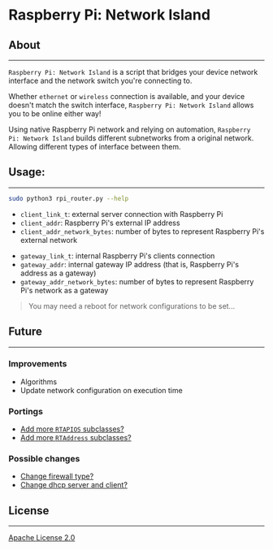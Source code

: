 # Raspberry Pi: Network Island

## About
--------------

`Raspberry Pi: Network Island` is a script that bridges your device network interface
and the network switch you're connecting to.

Whether `ethernet` or `wireless` connection is available, and your device doesn't match
the switch interface, `Raspberry Pi: Network Island` allows you to be online either way!

Using native Raspberry Pi network and relying on automation, `Raspberry Pi: Network Island` builds different subnetworks
from a original network. Allowing different types of interface between them.

## Usage:
--------------

``` bash
sudo python3 rpi_router.py --help
```

- `client_link_t`: external server connection with Raspberry Pi
- `client_addr`: Raspberry Pi's external IP address
- `client_addr_network_bytes`: number of bytes to represent Raspberry Pi's external network
>
- `gateway_link_t`: internal Raspberry Pi's clients connection
- `gateway_addr`: internal gateway IP address (that is, Raspberry Pi's address as a gateway)
- `gateway_addr_network_bytes`: number of bytes to represent Raspberry Pi's network as a gateway

> You may need a reboot for network configurations to be set...

## Future
--------------

### Improvements

- Algorithms
- Update network configuration on execution time

### Portings

- [Add more `RTAPIOS` subclasses?](https://github.com/elleaech/rpi_router/blob/main/router_cmd/os.py)
- [Add more `RTAddress` subclasses?](https://github.com/elleaech/rpi_router/blob/main/router_data/addr.py)

### Possible changes

- [Change firewall type?](https://github.com/elleaech/rpi_router/blob/main/router_cmd/firewall.py)
- [Change dhcp server and client?](https://github.com/elleaech/rpi_router/blob/main/router_cmd/dhcp.py)

## License
--------------
[Apache License 2.0](https://github.com/elleaech/rpi_router/blob/master/LICENSE)
